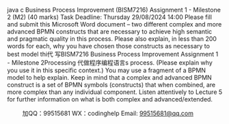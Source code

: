 java c
Business Process Improvement (BISM7216)
Assignment 1 - Milestone 2 (M2)
(40 marks)
Task Deadline: Thursday 29/08/2024 14:00
Please fill and submit this Microsoft Word document   – two different complex and more advanced   BPMN constructs   that are necessary to achieve high semantic and pragmatic quality in this process. Please also explain, in less than 200 words for each, why you have chosen those constructs as necessary to best model thi代 写BISM7216 Business Process Improvement Assignment 1 - Milestone 2Processing
代做程序编程语言s process. (Please explain why you use it in this specific context.) You may use a fragment of a BPMN model to help explain. Keep in mind that a complex and advanced BPMN construct is a set of BPMN symbols (constructs) that when combined, are more complex than any individual component. Listen attentively to Lecture 5 for further information on what is both complex and advanced/extended.
   



   

         
加QQ：99515681  WX：codinghelp  Email: 99515681@qq.com
